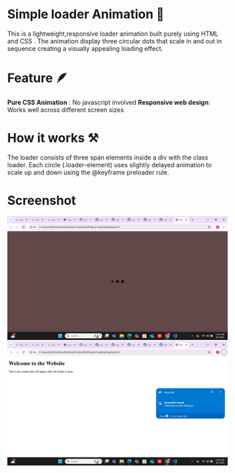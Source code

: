 # Simple loader Animation 👼
This is a lightweight,responsive loader animation built purely using HTML and CSS . The animation display three circular dots
that scale in and out in sequence creating a visually appealing loading effect.

# Feature 🪶
**Pure CSS Animation** : No javascript involved
**Responsive web design**: Works well across different screen sizes

# How it works ⚒️ 
The loader consists of three span elements inside a div with the class loader. Each circle (.loader-element) uses slightly delayed
animation to scale up and down using the @keyframe preloader rule.

# Screenshot
![Loader Screenshot](https://github.com/Sakshamkhadka7/Loading-code/blob/main/Screenshot%20(13).png?raw=true)
![After loader scrrenshot](https://github.com/Sakshamkhadka7/Loading-code/blob/main/Screenshot%20(12).png?raw=true)
